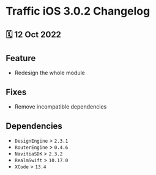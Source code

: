 # Traffic iOS 3.0.2 Changelog

<h2>🗓 12 Oct 2022</h2>

## Feature
- Redesign the whole module

## Fixes
- Remove incompatible dependencies

## Dependencies
- `DesignEngine` > `2.3.1`
- `RouterEngine` > `0.4.6`
- `NavitiaSDK` > `2.3.2`
- `RealmSwift` > `10.17.0`
- `XCode` > `13.4`
